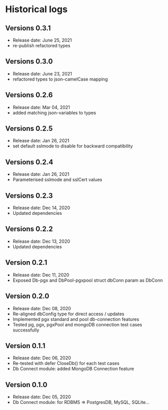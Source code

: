 # Historical logs

## Versions 0.3.1
- Release date: June 25, 2021
- re-publish refactored types


## Versions 0.3.0
- Release date: June 23, 2021
- refactored types to json-camelCase mapping


## Versions 0.2.6
- Release date: Mar 04, 2021
- added matching json-variables to types


## Versions 0.2.5
- Release date: Jan 26, 2021
- set default sslmode to disable for backward compatibility

## Versions 0.2.4
- Release date: Jan 26, 2021
- Parameterised sslmode and sslCert values

## Versions 0.2.3
- Release date: Dec 14, 2020
- Updated dependencies

## Versions 0.2.2
- Release date: Dec 13, 2020
- Updated dependencies

## Version 0.2.1
- Release date: Dec 11, 2020
- Exposed Db-pgx and DbPool-pgxpool struct dbConn param as DbConn

## Version 0.2.0

- Release date: Dec 08, 2020
- Re-aligned dbConfig type for direct access / updates
- Implemented pgx standard and pool db-connection features
- Tested pg, pgx, pgxPool and mongoDB connection test cases successfully

## Version 0.1.1

- Release date: Dec 06, 2020
- Re-tested with defer CloseDb() for each test cases
- Db Connect module: added MongoDB Connection feature

## Version 0.1.0

- Release date: Dec 05, 2020
- Db Connect module: for RDBMS => PostgresDB, MySQL, SQLite...

